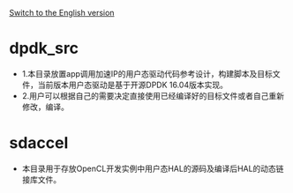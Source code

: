 [Switch to the English version](./README.md)

# dpdk_src
* 1.本目录放置app调用加速IP的用户态驱动代码参考设计，构建脚本及目标文件，当前版本用户态驱动是基于开源DPDK 16.04版本实现。
* 2.用户可以根据自己的需要决定直接使用已经编译好的目标文件或者自己重新修改，编译。

# sdaccel
* 本目录用于存放OpenCL开发实例中用户态HAL的源码及编译后HAL的动态链接库文件。